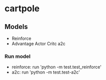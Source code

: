# cartpole

## Models 
- Reinforce
- Advantage Actor Critc a2c

### Run model
- reinforce: run 'python -m test.test_reinforce'
- a2c: run 'python -m test.test-a2c'
